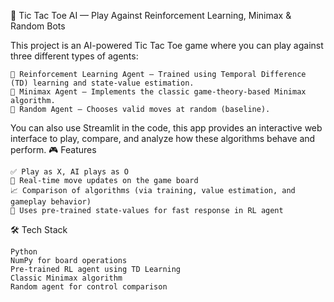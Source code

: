 🧠 Tic Tac Toe AI — Play Against Reinforcement Learning, Minimax & Random Bots

This project is an AI-powered Tic Tac Toe game where you can play against three different types of agents:

    🤖 Reinforcement Learning Agent — Trained using Temporal Difference (TD) learning and state-value estimation.
    🧠 Minimax Agent — Implements the classic game-theory-based Minimax algorithm.
    🎲 Random Agent — Chooses valid moves at random (baseline).

You can also use Streamlit in the code, this app provides an interactive web interface to play, compare, and analyze how these algorithms behave and perform.
🎮 Features

    ✅ Play as X, AI plays as O
    🔄 Real-time move updates on the game board
    📈 Comparison of algorithms (via training, value estimation, and gameplay behavior)
    📁 Uses pre-trained state-values for fast response in RL agent

🛠️ Tech Stack

    Python
    NumPy for board operations
    Pre-trained RL agent using TD Learning
    Classic Minimax algorithm
    Random agent for control comparison
